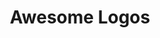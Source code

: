 ---
git: https://github.com/VectorLogoZone/awesome-logos
images:
- awesomelogos-ar21.svg
- awesomelogos-horizontal.svg
- awesomelogos-icon.svg
- awesomelogos-tile.svg
logohandle: awesomelogos
sort: awesomelogos
title: Awesome Logos
twitter: https://x.com/AwesomeSvgLogos
website: https://www.awesomelogos.org/
---